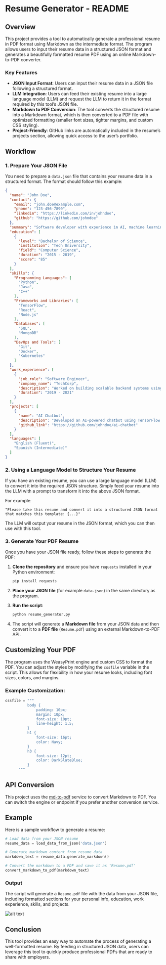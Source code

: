# Resume Generator - README

## Overview
This project provides a tool to automatically generate a professional resume in PDF format using Markdown as the intermediate format. The program allows users to input their resume data in a structured JSON format and generates a beautifully formatted resume PDF using an online Markdown-to-PDF converter.

### Key Features
- **JSON Input Format**: Users can input their resume data in a JSON file following a structured format.
- **LLM Integration**: Users can feed their existing resume into a large language model (LLM) and request the LLM to return it in the format required by this tool’s JSON file.
- **Markdown to PDF Conversion**: The tool converts the structured resume into a Markdown format, which is then converted to a PDF file with optimized formatting (smaller font sizes, tighter margins, and custom CSS styling).
- **Project-Friendly**: GitHub links are automatically included in the resume’s projects section, allowing quick access to the user’s portfolio.

## Workflow
### 1. Prepare Your JSON File
You need to prepare a `data.json` file that contains your resume data in a structured format. The format should follow this example:

```json
{
  "name": "John Doe",
  "contact": {
    "email": "john.doe@example.com",
    "phone": "123-456-7890",
    "linkedin": "https://linkedin.com/in/johndoe",
    "github": "https://github.com/johndoe"
  },
  "summary": "Software developer with experience in AI, machine learning, and backend systems.",
  "education": [
    {
      "level": "Bachelor of Science",
      "institution": "Tech University",
      "field": "Computer Science",
      "duration": "2015 - 2019",
      "score": "85"
    }
  ],
  "skills": {
    "Programming Languages": [
      "Python", 
      "Java", 
      "C++"
    ],
    "Frameworks and Libraries": [
      "TensorFlow", 
      "React", 
      "Node.js"
    ],
    "Databases": [
      "SQL", 
      "MongoDB"
    ],
    "DevOps and Tools": [
      "Git", 
      "Docker", 
      "Kubernetes"
    ]
  },
  "work_experience": [
    {
      "job_role": "Software Engineer",
      "company_name": "TechCorp",
      "description": "Worked on building scalable backend systems using Node.js and MongoDB.",
      "duration": "2019 - 2021"
    }
  ],
  "projects": [
    {
      "name": "AI Chatbot",
      "description": "Developed an AI-powered chatbot using TensorFlow and Python.",
      "github_link": "https://github.com/johndoe/ai-chatbot"
    }
  ],
  "languages": [
    "English (Fluent)", 
    "Spanish (Intermediate)"
  ]
}
```

### 2. Using a Language Model to Structure Your Resume
If you have an existing resume, you can use a large language model (LLM) to convert it into the required JSON structure. Simply feed your resume into the LLM with a prompt to transform it into the above JSON format.

For example:
```
"Please take this resume and convert it into a structured JSON format that matches this template: {...}"
```

The LLM will output your resume in the JSON format, which you can then use with this tool.

### 3. Generate Your PDF Resume
Once you have your JSON file ready, follow these steps to generate the PDF:

1. **Clone the repository** and ensure you have `requests` installed in your Python environment:
    ```bash
    pip install requests
    ```

2. **Place your JSON file** (for example `data.json`) in the same directory as the program.

3. **Run the script**:
    ```bash
    python resume_generator.py
    ```

4. The script will generate a **Markdown file** from your JSON data and then convert it to a **PDF file** (`Resume.pdf`) using an external Markdown-to-PDF API.

## Customizing Your PDF
The program uses the WeasyPrint engine and custom CSS to format the PDF. You can adjust the styles by modifying the `cssfile` variable in the script. This allows for flexibility in how your resume looks, including font sizes, colors, and margins.

### Example Customization:
```python
cssfile = """
          body {
              padding: 10px;
              margin: 10px;
              font-size: 10pt;
              line-height: 1.5;
          }
          h1 {
              font-size: 16pt;
              color: Navy;
          }
          h3 {
              font-size: 12pt;
              color: DarkSlateBlue;
          }
      """
```

## API Conversion
This project uses the [md-to-pdf](https://md-to-pdf.fly.dev) service to convert Markdown to PDF. You can switch the engine or endpoint if you prefer another conversion service.

## Example
Here is a sample workflow to generate a resume:

```python
# Load data from your JSON resume
resume_data = load_data_from_json('data.json')

# Generate markdown content from resume data
markdown_text = resume_data.generate_markdown()

# Convert the markdown to a PDF and save it as 'Resume.pdf'
convert_markdown_to_pdf(markdown_text)
```

### Output
The script will generate a `Resume.pdf` file with the data from your JSON file, including formatted sections for your personal info, education, work experience, skills, and projects.

![alt text](image.png)

## Conclusion
This tool provides an easy way to automate the process of generating a well-formatted resume. By feeding in structured JSON data, users can leverage this tool to quickly produce professional PDFs that are ready to share with employers.